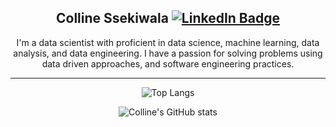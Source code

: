 
<div align="center" >
  <h2>Colline Ssekiwala   <a href="https://www.linkedin.com/in/colline-ssekiwala/">
    <img src="https://img.shields.io/badge/LinkedIn-blue?style=for-the-badge&logo=linkedin&logoColor=white" alt="LinkedIn Badge"/>
  </a></h2> 
   <p>I'm a data scientist with proficient in data science, machine learning, data analysis, and data engineering. I have a passion for solving problems using data driven approaches, and software engineering practices. 
  </p> 

</div>
<hr>
 <div align="center">
   
  ![Top Langs](https://github-readme-stats.vercel.app/api/top-langs/?username=Colline-Ssekiwala&layout=compact) 
  
  ![Colline's GitHub stats](https://github-readme-stats.vercel.app/api?username=Colline-Ssekiwala&show_icons=true)
</div>

